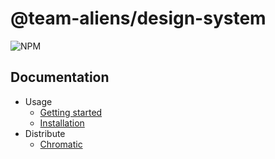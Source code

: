 # @team-aliens/design-system

![NPM](https://img.shields.io/npm/v/@team-aliens/design-system.svg)

## Documentation

- Usage
  - <a href="/docs/usage/getting-started.md">Getting started</a>
  - <a href="/docs/usage/installation.md">Installation</a>
- Distribute
  - <a href="/docs/distribute/chromatic.md">Chromatic</a>
 
